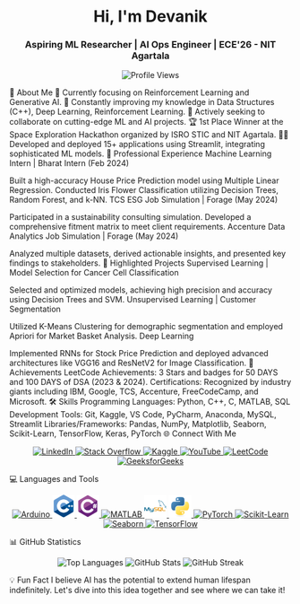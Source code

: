 


<h1 align="center">Hi, I'm Devanik</h1> <h3 align="center">Aspiring ML Researcher | AI Ops Engineer | ECE'26 - NIT Agartala</h3> <p align="center"> <img src="https://komarev.com/ghpvc/?username=devanik21&label=Profile%20views&color=0e75b6&style=flat" alt="Profile Views" /> </p>
🚀 About Me
🔭 Currently focusing on Reinforcement Learning and Generative AI.
🌱 Constantly improving my knowledge in Data Structures (C++), Deep Learning, Reinforcement Learning.
👯 Actively seeking to collaborate on cutting-edge ML and AI projects.
🏆 1st Place Winner at the Space Exploration Hackathon organized by ISRO STIC and NIT Agartala.
👨‍💻 Developed and deployed 15+ applications using Streamlit, integrating sophisticated ML models.
💼 Professional Experience
Machine Learning Intern | Bharat Intern (Feb 2024)

Built a high-accuracy House Price Prediction model using Multiple Linear Regression.
Conducted Iris Flower Classification utilizing Decision Trees, Random Forest, and k-NN.
TCS ESG Job Simulation | Forage (May 2024)

Participated in a sustainability consulting simulation. Developed a comprehensive fitment matrix to meet client requirements.
Accenture Data Analytics Job Simulation | Forage (May 2024)

Analyzed multiple datasets, derived actionable insights, and presented key findings to stakeholders.
🔬 Highlighted Projects
Supervised Learning | Model Selection for Cancer Cell Classification

Selected and optimized models, achieving high precision and accuracy using Decision Trees and SVM.
Unsupervised Learning | Customer Segmentation

Utilized K-Means Clustering for demographic segmentation and employed Apriori for Market Basket Analysis.
Deep Learning

Implemented RNNs for Stock Price Prediction and deployed advanced architectures like VGG16 and ResNetV2 for Image Classification.
🏅 Achievements
LeetCode Achievements: 3 Stars and badges for 50 DAYS and 100 DAYS of DSA (2023 & 2024).
Certifications: Recognized by industry giants including IBM, Google, TCS, Accenture, FreeCodeCamp, and Microsoft.
🛠️ Skills
Programming Languages: Python, C++, C, MATLAB, SQL
Development Tools: Git, Kaggle, VS Code, PyCharm, Anaconda, MySQL, Streamlit
Libraries/Frameworks: Pandas, NumPy, Matplotlib, Seaborn, Scikit-Learn, TensorFlow, Keras, PyTorch
🌐 Connect With Me
<p align="center"> <a href="https://linkedin.com/in/devanik" target="_blank"> <img src="https://raw.githubusercontent.com/rahuldkjain/github-profile-readme-generator/master/src/images/icons/Social/linked-in-alt.svg" alt="LinkedIn" height="30" width="40" /> </a> <a href="https://stackoverflow.com/users/23631278/devanik" target="_blank"> <img src="https://raw.githubusercontent.com/rahuldkjain/github-profile-readme-generator/master/src/images/icons/Social/stack-overflow.svg" alt="Stack Overflow" height="30" width="40" /> </a> <a href="https://kaggle.com/devanikdebnath" target="_blank"> <img src="https://raw.githubusercontent.com/rahuldkjain/github-profile-readme-generator/master/src/images/icons/Social/kaggle.svg" alt="Kaggle" height="30" width="40" /> </a> <a href="https://www.youtube.com/channel/UCuCFrmWZmHNcAE8JR616ByA" target="_blank"> <img src="https://raw.githubusercontent.com/rahuldkjain/github-profile-readme-generator/master/src/images/icons/Social/youtube.svg" alt="YouTube" height="30" width="40" /> </a> <a href="https://www.leetcode.com/devnic" target="_blank"> <img src="https://raw.githubusercontent.com/rahuldkjain/github-profile-readme-generator/master/src/images/icons/Social/leet-code.svg" alt="LeetCode" height="30" width="40" /> </a> <a href="https://auth.geeksforgeeks.org/user/debnathra907r" target="_blank"> <img src="https://raw.githubusercontent.com/rahuldkjain/github-profile-readme-generator/master/src/images/icons/Social/geeks-for-geeks.svg" alt="GeeksforGeeks" height="30" width="40" /> </a> </p>
💻 Languages and Tools
<p align="center"> <a href="https://www.arduino.cc/" target="_blank"> <img src="https://cdn.worldvectorlogo.com/logos/arduino-1.svg" alt="Arduino" width="40" height="40"/> </a> <a href="https://www.w3schools.com/cpp/" target="_blank"> <img src="https://raw.githubusercontent.com/devicons/devicon/master/icons/cplusplus/cplusplus-original.svg" alt="C++" width="40" height="40"/> </a> <a href="https://www.w3schools.com/cs/" target="_blank"> <img src="https://raw.githubusercontent.com/devicons/devicon/master/icons/csharp/csharp-original.svg" alt="C#" width="40" height="40"/> </a> <a href="https://www.mathworks.com/" target="_blank"> <img src="https://upload.wikimedia.org/wikipedia/commons/2/21/Matlab_Logo.png" alt="MATLAB" width="40" height="40"/> </a> <a href="https://www.mysql.com/" target="_blank"> <img src="https://raw.githubusercontent.com/devicons/devicon/master/icons/mysql/mysql-original-wordmark.svg" alt="MySQL" width="40" height="40"/> </a> <a href="https://www.python.org" target="_blank"> <img src="https://raw.githubusercontent.com/devicons/devicon/master/icons/python/python-original.svg" alt="Python" width="40" height="40"/> </a> <a href="https://pytorch.org/" target="_blank"> <img src="https://www.vectorlogo.zone/logos/pytorch/pytorch-icon.svg" alt="PyTorch" width="40" height="40"/> </a> <a href="https://scikit-learn.org/" target="_blank"> <img src="https://upload.wikimedia.org/wikipedia/commons/0/05/Scikit_learn_logo_small.svg" alt="Scikit-Learn" width="40" height="40"/> </a> <a href="https://seaborn.pydata.org/" target="_blank"> <img src="https://seaborn.pydata.org/_images/logo-mark-lightbg.svg" alt="Seaborn" width="40" height="40"/> </a> <a href="https://www.tensorflow.org" target="_blank"> <img src="https://www.vectorlogo.zone/logos/tensorflow/tensorflow-icon.svg" alt="TensorFlow" width="40" height="40"/> </a> </p>
📊 GitHub Statistics
<p align="center"> <img src="https://github-readme-stats.vercel.app/api/top-langs?username=devanik21&show_icons=true&locale=en&layout=compact" alt="Top Languages" /> <img src="https://github-readme-stats.vercel.app/api?username=devanik21&show_icons=true&locale=en" alt="GitHub Stats" /> <img src="https://github-readme-streak-stats.herokuapp.com/?user=devanik21&" alt="GitHub Streak" /> </p>
💡 Fun Fact
I believe AI has the potential to extend human lifespan indefinitely. Let's dive into this idea together and see where we can take it!

